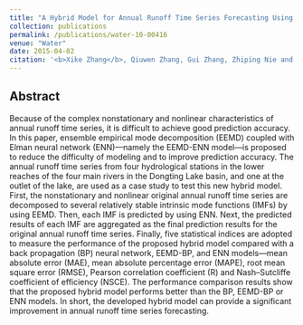 ```yaml
---
title: "A Hybrid Model for Annual Runoff Time Series Forecasting Using Elman Neural Network with Ensemble Empirical Mode Decomposition"
collection: publications
permalink: /publications/water-10-00416
venue: "Water"
date: 2015-04-02
citation: '<b>Xike Zhang</b>, Qiuwen Zhang, Gui Zhang, Zhiping Nie and Zifan Gui. <i>Water</i>. 2018, 10, 416.'
---
```


## Abstract
Because of the complex nonstationary and nonlinear characteristics of annual runoff time series, it is difficult to achieve good prediction accuracy. In this paper, ensemble empirical mode decomposition (EEMD) coupled with Elman neural network (ENN)—namely the EEMD-ENN model—is proposed to reduce the difficulty of modeling and to improve prediction accuracy. The annual runoff time series from four hydrological stations in the lower reaches of the four main rivers in the Dongting Lake basin, and one at the outlet of the lake, are used as a case study to test this new hybrid model. First, the nonstationary and nonlinear original annual runoff time series are decomposed to several relatively stable intrinsic mode functions (IMFs) by using EEMD. Then, each IMF is predicted by using ENN. Next, the predicted results of each IMF are aggregated as the final prediction results for the original annual runoff time series. Finally, five statistical indices are adopted to measure the performance of the proposed hybrid model compared with a back propagation (BP) neural network, EEMD-BP, and ENN models—mean absolute error (MAE), mean absolute percentage error (MAPE), root mean square error (RMSE), Pearson correlation coefficient (R) and Nash–Sutcliffe coefficient of efficiency (NSCE). The performance comparison results show that the proposed hybrid model performs better than the BP, EEMD-BP or ENN models. In short, the developed hybrid model can provide a significant improvement in annual runoff time series forecasting.
